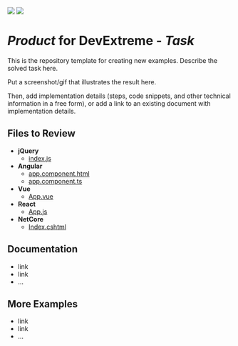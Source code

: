 <!-- default badges list -->
![](https://img.shields.io/endpoint?url=https://codecentral.devexpress.com/api/v1/VersionRange/340354634/20.2.6%2B)
[![](https://img.shields.io/badge/📖_How_to_use_DevExpress_Examples-e9f6fc?style=flat-square)](https://docs.devexpress.com/GeneralInformation/403183)
<!-- default badges end -->
# *Product* for DevExtreme - *Task*

This is the repository template for creating new examples. Describe the solved task here.

Put a screenshot/gif that illustrates the result here.

Then, add implementation details (steps, code snippets, and other technical information in a free form), or add a link to an existing document with implementation details. 

## Files to Review

- **jQuery**
    - [index.js](jQuery/src/index.js)
- **Angular**
    - [app.component.html](Angular/src/app/app.component.html)
    - [app.component.ts](Angular/src/app/app.component.ts)
- **Vue**
    - [App.vue](Vue/src/App.vue)
- **React**
    - [App.js](React/src/App.js)
- **NetCore**    
    - [Index.cshtml](ASP.NET_Core/SampleApp/Views/Home/Index.cshtml)

## Documentation

- link
- link
- ...

## More Examples

- link
- link
- ...

